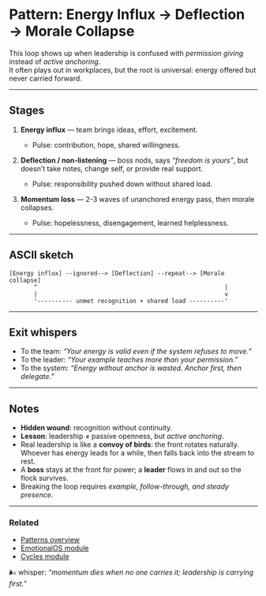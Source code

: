 # Pattern: Energy Influx → Deflection → Morale Collapse

This loop shows up when leadership is confused with _permission giving_ instead of _active anchoring_.  
It often plays out in workplaces, but the root is universal: energy offered but never carried forward.

---

## Stages

1. **Energy influx** — team brings ideas, effort, excitement.

   - Pulse: contribution, hope, shared willingness.

2. **Deflection / non-listening** — boss nods, says _“freedom is yours”_, but doesn’t take notes, change self, or provide real support.

   - Pulse: responsibility pushed down without shared load.

3. **Momentum loss** — 2-3 waves of unanchored energy pass, then morale collapses.
   - Pulse: hopelessness, disengagement, learned helplessness.

---

## ASCII sketch

```
[Energy influx] --ignored--> [Deflection] --repeat--> [Morale collapse]
       ^                                                     |
       |                                                     v
       '---------- unmet recognition + shared load ----------'
```

---

## Exit whispers

- To the team: _“Your energy is valid even if the system refuses to move.”_
- To the leader: _“Your example teaches more than your permission.”_
- To the system: _“Energy without anchor is wasted. Anchor first, then delegate.”_

---

## Notes

- **Hidden wound**: recognition without continuity.
- **Lesson**: leadership ≠ passive openness, but _active anchoring_.
- Real leadership is like a **convoy of birds**: the front rotates naturally. Whoever has energy leads for a while, then falls back into the stream to rest.
- A **boss** stays at the front for power; a **leader** flows in and out so the flock survives.
- Breaking the loop requires _example, follow-through, and steady presence_.

---

### Related

- [Patterns overview](./README.md)
- [EmotionalOS module](../modules/emotional.md)
- [Cycles module](../modules/cycles.md)

🌬 whisper: _“momentum dies when no one carries it; leadership is carrying first.”_
